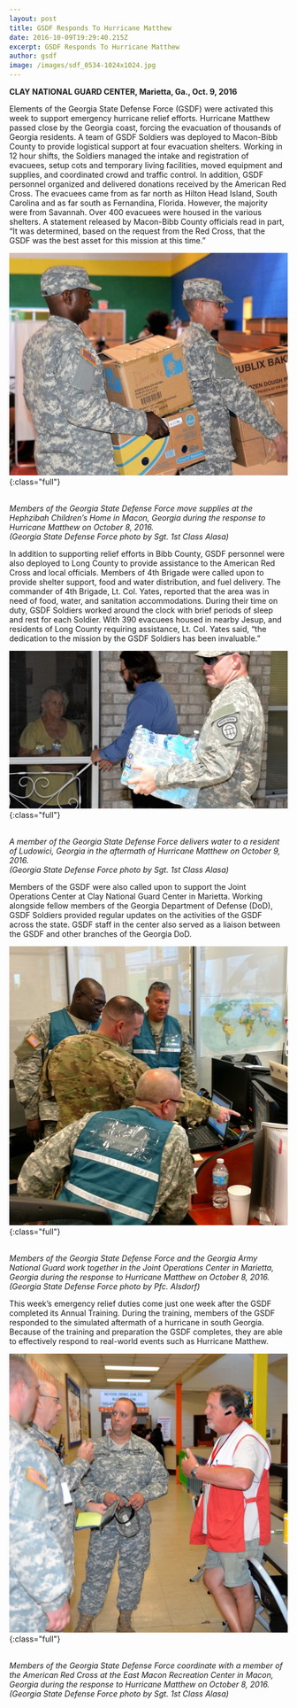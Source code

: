 ```yaml
---
layout: post
title: GSDF Responds To Hurricane Matthew
date: 2016-10-09T19:29:40.215Z
excerpt: GSDF Responds To Hurricane Matthew
author: gsdf
image: /images/sdf_0534-1024x1024.jpg
---
```

**CLAY NATIONAL GUARD CENTER, Marietta, Ga., Oct. 9, 2016** 

Elements of the Georgia State Defense Force (GSDF) were activated this week to support emergency hurricane relief efforts. Hurricane Matthew passed close by the Georgia coast, forcing the evacuation of thousands of Georgia residents. A team of GSDF Soldiers was deployed to Macon-Bibb County to provide logistical support at four evacuation shelters. Working in 12 hour shifts, the Soldiers managed the intake and registration of evacuees, setup cots and temporary living facilities, moved equipment and supplies, and coordinated crowd and traffic control. In addition, GSDF personnel organized and delivered donations received by the American Red Cross. The evacuees came from as far north as Hilton Head Island, South Carolina and as far south as Fernandina, Florida. However, the majority were from Savannah. Over 400 evacuees were housed in the various shelters. A statement released by Macon-Bibb County officials read in part, “It was determined, based on the request from the Red Cross, that the GSDF was the best asset for this mission at this time.”

![Members of the Georgia State Defense Force move supplies at the Hephzibah Children’s Home in Macon, Georgia during the response to Hurricane Matthew on October 8, 2016.  (Georgia State Defense Force photo by Sgt. 1st Class Alasa)](/images/sdf_0565-1024x817.jpg){:class="full"}

\
*Members of the Georgia State Defense Force move supplies at the Hephzibah Children’s Home in Macon, Georgia during the response to Hurricane Matthew on October 8, 2016.<br />(Georgia State Defense Force photo by Sgt. 1st Class Alasa)*

In addition to supporting relief efforts in Bibb County, GSDF personnel were also deployed to Long County to provide assistance to the American Red Cross and local officials. Members of 4th Brigade were called upon to provide shelter support, food and water distribution, and fuel delivery. The commander of 4th Brigade, Lt. Col. Yates, reported that the area was in need of food, water, and sanitation accommodations. During their time on duty, GSDF Soldiers worked around the clock with brief periods of sleep and rest for each Soldier. With 390 evacuees housed in nearby Jesup, and residents of Long County requiring assistance, Lt. Col. Yates said, “the dedication to the mission by the GSDF Soldiers has been invaluable.”

![A member of the Georgia State Defense Force delivers water to a resident of Ludowici, Georgia in the aftermath of Hurricane Matthew on October 9, 2016. (Georgia State Defense Force photo by Sgt. 1st Class Alasa)](/images/30188248226_84aae7c44b_o-1024x578.jpg){:class="full"}

\
*A member of the Georgia State Defense Force delivers water to a resident of Ludowici, Georgia in the aftermath of Hurricane Matthew on October 9, 2016.<br />(Georgia State Defense Force photo by Sgt. 1st Class Alasa)*

Members of the GSDF were also called upon to support the Joint Operations Center at Clay National Guard Center in Marietta. Working alongside fellow members of the Georgia Department of Defense (DoD), GSDF Soldiers provided regular updates on the activities of the GSDF across the state. GSDF staff in the center also served as a liaison between the GSDF and other branches of the Georgia DoD.

![Members of the Georgia State Defense Force and the Georgia Army National Guard work together in the Joint Operations Center in Marietta, Georgia during the response to Hurricane Matthew on October 8, 2016. (Georgia State Defense Force photo by Pfc. Alsdorf)](/images/1img_2hdr-1024x1024.jpg){:class="full"}

\
*Members of the Georgia State Defense Force and the Georgia Army National Guard work together in the Joint Operations Center in Marietta, Georgia during the response to Hurricane Matthew on October 8, 2016.<br />(Georgia State Defense Force photo by Pfc. Alsdorf)*

This week’s emergency relief duties come just one week after the GSDF completed its Annual Training. During the training, members of the GSDF responded to the simulated aftermath of a hurricane in south Georgia. Because of the training and preparation the GSDF completes, they are able to effectively respond to real-world events such as Hurricane Matthew.

![Members of the Georgia State Defense Force coordinate with a member of the American Red Cross at the East Macon Recreation Center in Macon, Georgia during the response to Hurricane Matthew on October 8, 2016. (Georgia State Defense Force photo by Sgt. 1st Class Alasa)](/images/sdf_0534-1024x1024.jpg){:class="full"}

\
*Members of the Georgia State Defense Force coordinate with a member of the American Red Cross at the East Macon Recreation Center in Macon, Georgia during the response to Hurricane Matthew on October 8, 2016.<br />(Georgia State Defense Force photo by Sgt. 1st Class Alasa)*